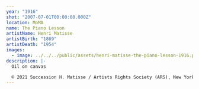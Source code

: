 ```yaml
---
year: "1916"
shot: "2007-07-01T00:00:00.000Z"
location: MoMA
name: The Piano Lesson
artistName: Henri Matisse
artistBirth: "1869"
artistDeath: "1954"
images:
  - image: ../../../public/assets/henri-matisse-the-piano-lesson-1916.png
description: |-
  Oil on canvas

  © 2021 Succession H. Matisse / Artists Rights Society (ARS), New York
---
```


